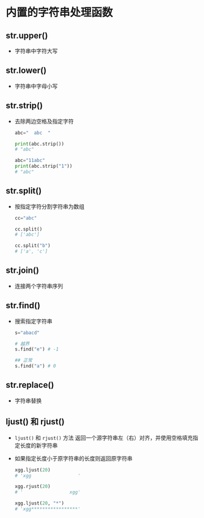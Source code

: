 # 内置的字符串处理函数

## str.upper()

+ 字符串中字符大写

## str.lower()

+ 字符串中字母小写

## str.strip()

+ 去除两边空格及指定字符

  ```py
  abc="  abc  "

  print(abc.strip())
  # "abc"
  ```

  ```py
  abc="11abc"
  print(abc.strip("1"))
  # "abc"
  ```

## str.split()

+ 按指定字符分割字符串为数组

  ```py
  cc="abc"

  cc.split()
  # ['abc']

  cc.split("b")
  # ['a', 'c']
  ```

## str.join()

+ 连接两个字符串序列

## str.find()

+ 搜索指定字符串

  ```py
  s="abacd"

  # 越界
  s.find("e") # -1

  ## 正常
  s.find("a") # 0
  ```

## str.replace()

+ 字符串替换

## ljust() 和 rjust()

+ `ljust()` 和 `rjust()` 方法 返回一个源字符串左（右）对齐，并使用空格填充指定长度的新字符串
+ 如果指定长度小于原字符串的长度则返回原字符串

  ```py
  xgg.ljust(20)
  # 'xgg                 '

  xgg.rjust(20)
  # '                 xgg'

  xgg.ljust(20, "*")
  # 'xgg*****************'
  ```
